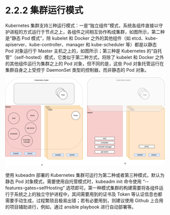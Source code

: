 [1]: /images/chapter_2/kubernete_cluster_operation_mode.drawio.png

# 2.2.2 集群运行模式

Kubernetes 集群支持三种运行模式：一是“独立组件”模式，系统各组件直接以守护进程的方式运行于节点之上，各组件之间相互协作构成集群，如图所示，第二种是“静态 Pod 模式”，除 kubelet 和 Docker 之外的其他组件（如 etcd、kube-apiserver、kube-controller、manager 和 kube-scheduler 等）都是以静态 Pod 对象运行于 Master 主机之上的，如图所示；第三种是 Kubernetes 的“自托管”（self-hosted）模式，它类似于第二种方式，将除了 kubelet 和 Docker 之外的其他组件运行为集群之上的 Pod 对象，但不同的是，这些 Pod 对象托管运行在集群自身之上受控于 DaemonSet 类型的控制器，而非静态的 Pod 对象。

![kubernetes 集群的运行模式][1]

使用 kubeadm 部署的 Kubernetes 集群可运行为第二种或者第三种模式，默认为静态 Pod 对象模式，需要使用自托管模式时，kubeadm init 命令使用 “--features-gates=selfHosting” 选项即可。第一种模式集群的构建需要将各组件运行于系统之上的独立守护进程中，其间需要用到的证书及 Token 等认证信息也都需要手动生成，过程繁琐且极易出错；若有必要用到，则建议使用 Github 上合用的项目辅助进行，例如，通过 ansible playbook 进行自动部署等。

